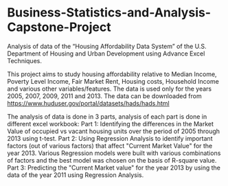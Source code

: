 # Business-Statistics-and-Analysis-Capstone-Project
Analysis of data of the “Housing Affordability Data System” of the U.S. Department of Housing and Urban Development using Advance Excel Techniques. 

This project aims to study housing affordability relative to Median Income, Poverty Level Income, Fair Market Rent, Housing costs, Household Income and various other variables/features. The data is used only for the years 2005, 2007, 2009, 2011 and 2013. The data can be downloaded from https://www.huduser.gov/portal/datasets/hads/hads.html

The analysis of data is done in 3 parts, analysis of each part is done in different excel workbook:
Part 1: Identifying the differences in the Market Value of occupied vs vacant housing units over the period of 2005 through 2013 using t-test.
Part 2: Using Regression Analysis to identify important factors (out of various factors) that affect "Current Market Value" for the year 2013. Various Regression models were built with various combinations of factors and the best model was chosen on the basis of R-square value.
Part 3: Predicting the "Current Market value" for the year 2013 by using the data of the year 2011 using Regression Analysis.

